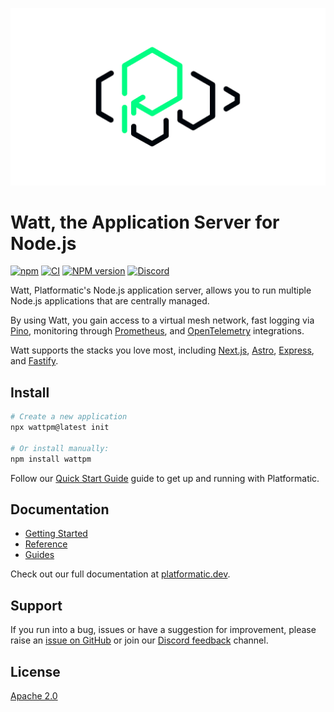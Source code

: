 ![The Platformatic logo](https://github.com/platformatic/platformatic/raw/HEAD/assets/banner-light.png)

# Watt, the Application Server for Node.js

[![npm](https://img.shields.io/npm/v/wattpm)](https://www.npmjs.com/package/wattpm)
[![CI](https://github.com/platformatic/platformatic/actions/workflows/ci.yml/badge.svg)](https://github.com/platformatic/platformatic/actions/workflows/ci.yml)
[![NPM version](https://img.shields.io/npm/v/platformatic.svg?style=flat)](https://www.npmjs.com/package/platformatic)
[![Discord](https://img.shields.io/discord/1011258196905689118)](https://discord.gg/platformatic)

Watt, Platformatic's Node.js application server, allows you to run multiple Node.js applications that are centrally managed.

By using Watt, you gain access to a virtual mesh network, fast logging via [Pino](https://getpino.io/),
monitoring through [Prometheus](https://prometheus.io/), and [OpenTelemetry](https://opentelemetry.io/) integrations.

Watt supports the stacks you love most, including [Next.js](https://nextjs.org/), [Astro](https://astro.build/),
[Express](https://expressjs.com/), and [Fastify](https://fastify.dev/).

## Install

```bash
# Create a new application
npx wattpm@latest init

# Or install manually:
npm install wattpm
```

Follow our [Quick Start Guide](https://docs.platformatic.dev/docs/getting-started/quick-start-watt)
guide to get up and running with Platformatic.

## Documentation

- [Getting Started](https://docs.platformatic.dev/docs/getting-started/quick-start-watt)
- [Reference](https://docs.platformatic.dev/docs/reference/watt/overview)
- [Guides](https://docs.platformatic.dev/docs/guides/build-modular-monolith)

Check out our full documentation at [platformatic.dev](https://platformatic.dev).

## Support

If you run into a bug, issues or have a suggestion for improvement, please raise an
[issue on GitHub](https://github.com/platformatic/platformatic/issues/new) or join our [Discord feedback](https://discord.gg/platformatic) channel.

## License

[Apache 2.0](../../LICENSE)
